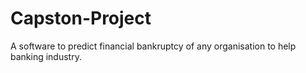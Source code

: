 # Capston-Project
A software to predict financial bankruptcy of any organisation to help banking industry.
